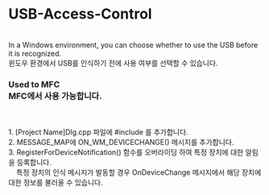# USB-Access-Control
<br>
In a Windows environment, you can choose whether to use the USB before it is recognized.
<br>
윈도우 환경에서 USB를 인식하기 전에 사용 여부를 선택할 수 있습니다.
<h3>Used to MFC
<br>
MFC에서 사용 가능합니다.</h3>
<br>
<br>
1. [Project Name]Dlg.cpp 파일에 #include <Dbt.h>를 추가합니다.<br>
2. MESSAGE_MAP에 ON_WM_DEVICECHANGE() 메시지를 추가합니다.<br>
3. RegisterForDeviceNotification() 함수를 오버라이딩 하여 특정 장치에 대한 알림을 등록합니다.<br>
&nbsp;&nbsp;&nbsp;&nbsp;특정 장치의 인식 메시지가 발동할 경우 OnDeviceChange 메시지에서 해당 장치에 대한 정보를 불러올 수 있습니다.<br>
